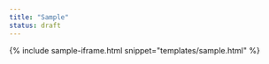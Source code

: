 ```yaml
---
title: "Sample"
status: draft
---
```


{% include sample-iframe.html snippet="templates/sample.html" %}
